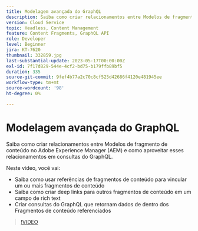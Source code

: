 ```yaml
---
title: Modelagem avançada do GraphQL
description: Saiba como criar relacionamentos entre Modelos de fragmento de conteúdo no Adobe Experience Manager (AEM) e como aproveitar esses relacionamentos em consultas do GraphQL.
version: Cloud Service
topic: Headless, Content Management
feature: Content Fragments, GraphQL API
role: Developer
level: Beginner
jira: KT-7620
thumbnail: 332859.jpg
last-substantial-update: 2023-05-17T00:00:00Z
exl-id: 7f17d829-544e-4cf2-bd75-b179ffb89bf5
duration: 335
source-git-commit: 9fef4b77a2c70c8cf525d42686f4120e481945ee
workflow-type: tm+mt
source-wordcount: '98'
ht-degree: 0%

---
```


# Modelagem avançada do GraphQL

Saiba como criar relacionamentos entre Modelos de fragmento de conteúdo no Adobe Experience Manager (AEM) e como aproveitar esses relacionamentos em consultas do GraphQL.

Neste vídeo, você vai:

+ Saiba como usar referências de fragmentos de conteúdo para vincular um ou mais fragmentos de conteúdo
+ Saiba como criar deep links para outros fragmentos de conteúdo em um campo de rich text
+ Criar consultas do GraphQL que retornam dados de dentro dos Fragmentos de conteúdo referenciados

>[!VIDEO](https://video.tv.adobe.com/v/332859?quality=12&learn=on)
